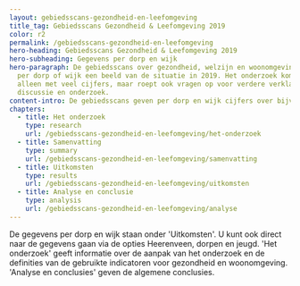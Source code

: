 ```yaml
---
layout: gebiedsscans-gezondheid-en-leefomgeving
title_tag: Gebiedsscans Gezondheid & Leefomgeving 2019
color: r2
permalink: /gebiedsscans-gezondheid-en-leefomgeving
hero-heading: Gebiedsscans Gezondheid & Leefomgeving 2019
hero-subheading: Gegevens per dorp en wijk
hero-paragraph: De gebiedsscans over gezondheid, welzijn en woonomgeving geven
  per dorp of wijk een beeld van de situatie in 2019. Het onderzoek komt niet
  alleen met veel cijfers, maar roept ook vragen op voor verdere verklaring,
  discussie en onderzoek.
content-intro: De gebiedsscans geven per dorp en wijk cijfers over bijvoorbeeld het percentage gezinnen en alleenstaanden, het percentage inwoners met een lichamelijke beperking, het aantal inwoners met eenzaamheidsklachten en het aantal inwoners dat voldoet aan de norm voor gezond bewegen. Ook geven de cijfers inzicht in de mate van vergrijzing, de inkomensverdeling, de mate waarin vrijwilligerswerk wordt gedaan en de leefbaarheid.
chapters:
  - title: Het onderzoek
    type: research
    url: /gebiedsscans-gezondheid-en-leefomgeving/het-onderzoek
  - title: Samenvatting
    type: summary
    url: /gebiedsscans-gezondheid-en-leefomgeving/samenvatting
  - title: Uitkomsten
    type: results
    url: /gebiedsscans-gezondheid-en-leefomgeving/uitkomsten
  - title: Analyse en conclusie
    type: analysis
    url: /gebiedsscans-gezondheid-en-leefomgeving/analyse
---
```

De gegevens per dorp en wijk staan onder 'Uitkomsten'. U kunt ook direct naar de gegevens gaan via de opties Heerenveen, dorpen en jeugd.
'Het onderzoek' geeft informatie over de aanpak van het onderzoek en de definities van de gebruikte indicatoren voor gezondheid en woonomgeving. 'Analyse en conclusies' geven de algemene conclusies.
